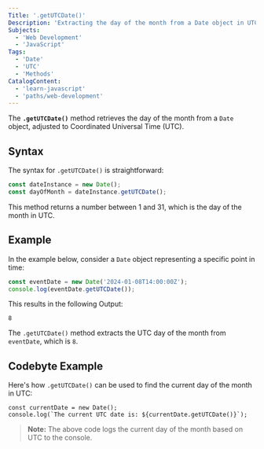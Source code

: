 ```yaml
---
Title: '.getUTCDate()'
Description: 'Extracting the day of the month from a Date object in UTC format.'
Subjects:
  - 'Web Development'
  - 'JavaScript'
Tags:
  - 'Date'
  - 'UTC'
  - 'Methods'
CatalogContent:
  - 'learn-javascript'
  - 'paths/web-development'
---
```


The **`.getUTCDate()`** method retrieves the day of the month from a `Date` object, adjusted to Coordinated Universal Time (UTC).

## Syntax

The syntax for `.getUTCDate()` is straightforward:

```javascript
const dateInstance = new Date();
const dayOfMonth = dateInstance.getUTCDate();
```

This method returns a number between 1 and 31, which is the day of the month in UTC.

## Example

In the example below, consider a `Date` object representing a specific point in time:

```javascript
const eventDate = new Date('2024-01-08T14:00:00Z');
console.log(eventDate.getUTCDate()); 
```
This results in the following Output:

```
8
```

The `.getUTCDate()` method extracts the UTC day of the month from `eventDate`, which is `8`.

## Codebyte Example

Here's how `.getUTCDate()` can be used to find the current day of the month in UTC:

```codebyte/javascript
const currentDate = new Date();
console.log(`The current UTC date is: ${currentDate.getUTCDate()}`);
```

> **Note:** The above code logs the current day of the month based on UTC to the console.